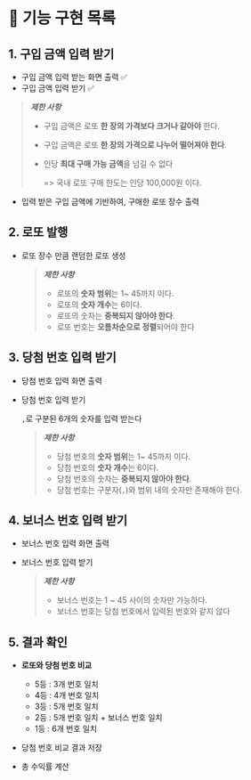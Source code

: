 # 📄 기능 구현 목록

## 1. 구입 금액 입력 받기

- 구입 금액 입력 받는 화면 출력 ✅
- 구입 금액 입력 받기 ✅

> ***제한 사항***
>
> - 구입 금액은 로또 **한 장의 가격보다 크거나 같아야** 한다.
>
> - 구입 금액은 로또 **한 장의 가격으로 나누어 떨어져야 한다**.
>
> - 인당 **최대 구매 가능 금액**을 넘길 수 없다
>
>   => 국내 로또 구매 한도는 인당 100,000원 이다.

- 입력 받은 구입 금액에 기반하여, 구매한 로또 장수 출력

## 2. 로또 발행

- 로또 장수 만큼 랜덤한 로또 생성

  > ***제한 사항***
  >
  > - 로또의 **숫자 범위**는 1~ 45까지 이다.
  > - 로또의 **숫자 개수**는 6이다.
  > - 로또의 숫자는 **중복되지 않아야 한다**.
  > - 로또 번호는 **오름차순으로 정렬**되어야 한다

## 3. 당첨 번호 입력 받기

- 당첨 번호 입력 화면 출력

- 당첨 번호 입력 받기

  `,`로 구분된 6개의 숫자를 입력 받는다

  > ***제한 사항***
  >
  > - 당첨 번호의 **숫자 범위**는 1~ 45까지 이다.
  > - 당첨 번호의 **숫자 개수**는 6이다.
  > - 당첨 번호의 숫자는 **중복되지 않아야 한다**.
  > - 당첨 번호는 구분자(`,`)와 범위 내의 숫자만 존재해야 한다.

## 4. 보너스 번호 입력 받기

- 보너스 번호 입력 화면 출력

- 보너스 번호 입력 받기

  > ***제한 사항***
  >
  > - 보너스 번호는 1 ~ 45 사이의 숫자만 가능하다.
  > - 보너스 번호는 당첨 번호에서 입력된 번호와 같지 않다

## 5. 결과 확인

- **로또와 당첨 번호 비교**
  - 5등 : 3개 번호 일치
  - 4등 : 4개 번호 일치
  - 3등 : 5개 번호 일치
  - 2등 : 5개 번호 일치 + 보너스 번호 일치
  - 1등 : 6개 번호 일치

- 당첨 번호 비교 결과 저장
- 총 수익률 계산